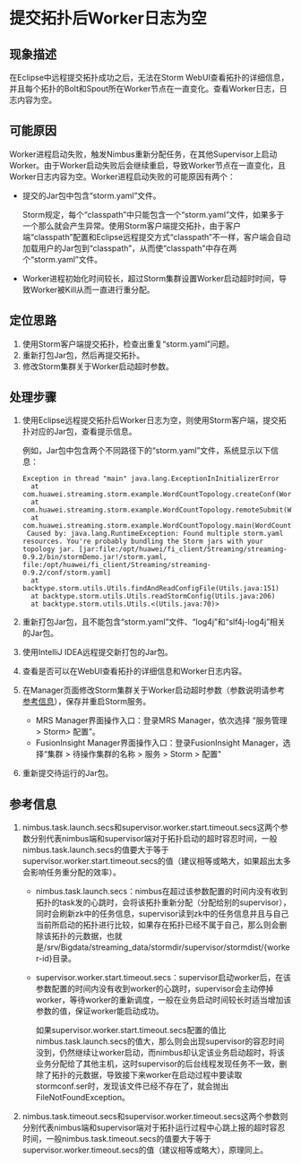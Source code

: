 # 提交拓扑后Worker日志为空<a name="mrs_03_0098"></a>

## 现象描述<a name="zh-cn_topic_0167276160_sd2de281c3a2e46329e3c488c1b54fd23"></a>

在Eclipse中远程提交拓扑成功之后，无法在Storm WebUI查看拓扑的详细信息，并且每个拓扑的Bolt和Spout所在Worker节点在一直变化。查看Worker日志，日志内容为空。

## 可能原因<a name="zh-cn_topic_0167276160_s857ea6f1c1e445dab07996a583d322cd"></a>

Worker进程启动失败，触发Nimbus重新分配任务，在其他Supervisor上启动Worker。由于Worker启动失败后会继续重启，导致Worker节点在一直变化，且Worker日志内容为空。Worker进程启动失败的可能原因有两个：

-   提交的Jar包中包含“storm.yaml”文件。

    Storm规定，每个“classpath”中只能包含一个“storm.yaml”文件，如果多于一个那么就会产生异常。使用Storm客户端提交拓扑，由于客户端“classpath”配置和Eclipse远程提交方式“classpath”不一样，客户端会自动加载用户的Jar包到“classpath”，从而使“classpath”中存在两个“storm.yaml”文件。

-   Worker进程初始化时间较长，超过Storm集群设置Worker启动超时时间，导致Worker被Kill从而一直进行重分配。

## 定位思路<a name="zh-cn_topic_0167276160_s08977f806d574ddc92c4b3a9e9f62513"></a>

1.  使用Storm客户端提交拓扑，检查出重复“storm.yaml”问题。
2.  重新打包Jar包，然后再提交拓扑。
3.  修改Storm集群关于Worker启动超时参数。

## 处理步骤<a name="zh-cn_topic_0167276160_sfdd95f4762754714880a6fdff9182355"></a>

1.  使用Eclipse远程提交拓扑后Worker日志为空，则使用Storm客户端，提交拓扑对应的Jar包，查看提示信息。

    例如，Jar包中包含两个不同路径下的“storm.yaml”文件，系统显示以下信息：

    ```
    Exception in thread "main" java.lang.ExceptionInInitializerError 
      at com.huawei.streaming.storm.example.WordCountTopology.createConf(WordCountTopology.java:132) 
      at com.huawei.streaming.storm.example.WordCountTopology.remoteSubmit(WordCountTopology.java:120) 
      at com.huawei.streaming.storm.example.WordCountTopology.main(WordCountTopology.java:101) 
     Caused by: java.lang.RuntimeException: Found multiple storm.yaml resources. You're probably bundling the Storm jars with your topology jar. [jar:file:/opt/huawei/fi_client/Streaming/streaming-0.9.2/bin/stormDemo.jar!/storm.yaml, file:/opt/huawei/fi_client/Streaming/streaming-0.9.2/conf/storm.yaml] 
      at backtype.storm.utils.Utils.findAndReadConfigFile(Utils.java:151) 
      at backtype.storm.utils.Utils.readStormConfig(Utils.java:206) 
      at backtype.storm.utils.Utils.<(Utils.java:70)>
    ```

2.  重新打包Jar包，且不能包含“storm.yaml”文件、“log4j”和“slf4j-log4j”相关的Jar包。
3.  使用IntelliJ IDEA远程提交新打包的Jar包。
4.  查看是否可以在WebUI查看拓扑的详细信息和Worker日志内容。
5.  在Manager页面修改Storm集群关于Worker启动超时参数（参数说明请参考[参考信息](#zh-cn_topic_0167276160_s10dcc60f00124c78a719d4bf23021008)），保存并重启Storm服务。
    -   MRS Manager界面操作入口：登录MRS Manager，依次选择 “服务管理 \> Storm\> 配置”。
    -   FusionInsight Manager界面操作入口：登录FusionInsight Manager，选择“集群 \> 待操作集群的名称 \> 服务 \> Storm \> 配置"

6.  重新提交待运行的Jar包。

## 参考信息<a name="zh-cn_topic_0167276160_s10dcc60f00124c78a719d4bf23021008"></a>

1.  nimbus.task.launch.secs和supervisor.worker.start.timeout.secs这两个参数分别代表nimbus端和supervisor端对于拓扑启动的超时容忍时间，一般nimbus.task.launch.secs的值要大于等于supervisor.worker.start.timeout.secs的值（建议相等或略大，如果超出太多会影响任务重分配的效率）。
    -   nimbus.task.launch.secs：nimbus在超过该参数配置的时间内没有收到拓扑的task发的心跳时，会将该拓扑重新分配（分配给别的supervisor），同时会刷新zk中的任务信息，supervisor读到zk中的任务信息并且与自己当前所启动的拓扑进行比较，如果存在拓扑已经不属于自己，那么则会删除该拓扑的元数据，也就是/srv/Bigdata/streaming\_data/stormdir/supervisor/stormdist/\{worker-id\}目录。

    -   supervisor.worker.start.timeout.secs：supervisor启动worker后，在该参数配置的时间内没有收到worker的心跳时，supervisor会主动停掉worker，等待worker的重新调度，一般在业务启动时间较长时适当增加该参数的值，保证worker能启动成功。

        如果supervisor.worker.start.timeout.secs配置的值比nimbus.task.launch.secs的值大，那么则会出现supervisor的容忍时间没到，仍然继续让worker启动，而nimbus却认定该业务启动超时，将该业务分配给了其他主机，这时supervisor的后台线程发现任务不一致，删除了拓扑的元数据，导致接下来worker在启动过程中要读取stormconf.ser时，发现该文件已经不存在了，就会抛出FileNotFoundException。

2.  nimbus.task.timeout.secs和supervisor.worker.timeout.secs这两个参数则分别代表nimbus端和supervisor端对于拓扑运行过程中心跳上报的超时容忍时间，一般nimbus.task.timeout.secs的值要大于等于supervisor.worker.timeout.secs的值（建议相等或略大），原理同上。

